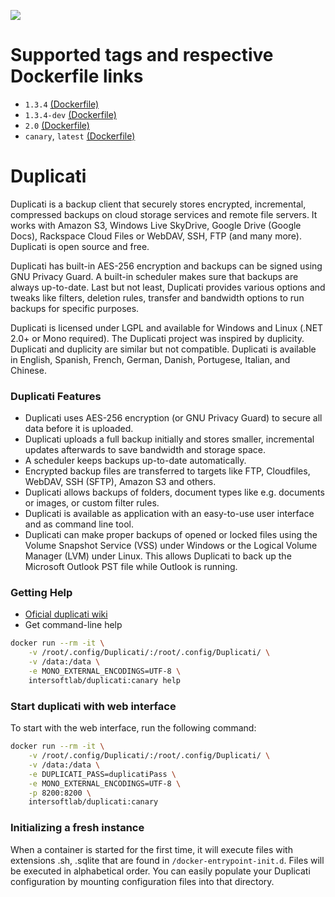 [![](https://images.microbadger.com/badges/image/intersoftlab/duplicati.svg)](https://microbadger.com/images/intersoftlab/duplicati "Get your own image badge on microbadger.com")

# Supported tags and respective Dockerfile links #
  - `1.3.4` [(Dockerfile)](https://github.com/dmitryint/docker-duplicati/blob/duplicati_1.3.4/Dockerfile)
  - `1.3.4-dev` [(Dockerfile)](https://github.com/dmitryint/docker-duplicati/blob/duplicati_1.3.4-dev/Dockerfile)
  - `2.0` [(Dockerfile)](https://github.com/dmitryint/docker-duplicati/blob/duplicati_2.0/Dockerfile)
  - `canary`, `latest` [(Dockerfile)](https://github.com/dmitryint/docker-duplicati/blob/duplicati_canary/Dockerfile)
  
# Duplicati #
Duplicati is a backup client that securely stores encrypted, incremental, compressed backups on cloud storage services and remote file servers. It works with Amazon S3, Windows Live SkyDrive, Google Drive (Google Docs), Rackspace Cloud Files or WebDAV, SSH, FTP (and many more). Duplicati is open source and free.

Duplicati has built-in AES-256 encryption and backups can be signed using GNU Privacy Guard. A built-in scheduler makes sure that backups are always up-to-date. Last but not least, Duplicati provides various options and tweaks like filters, deletion rules, transfer and bandwidth options to run backups for specific purposes.

Duplicati is licensed under LGPL and available for Windows and Linux (.NET 2.0+ or Mono required). The Duplicati project was inspired by duplicity. Duplicati and duplicity are similar but not compatible. Duplicati is available in English, Spanish, French, German, Danish, Portugese, Italian, and Chinese.

### Duplicati Features ###
* Duplicati uses AES-256 encryption (or GNU Privacy Guard) to secure all data before it is uploaded.
* Duplicati uploads a full backup initially and stores smaller, incremental updates afterwards to save bandwidth and storage space.
* A scheduler keeps backups up-to-date automatically.
* Encrypted backup files are transferred to targets like FTP, Cloudfiles, WebDAV, SSH (SFTP), Amazon S3 and others.
* Duplicati allows backups of folders, document types like e.g. documents or images, or custom filter rules. 
* Duplicati is available as application with an easy-to-use user interface and as command line tool.
* Duplicati can make proper backups of opened or locked files using the Volume Snapshot Service (VSS) under Windows or the Logical Volume Manager (LVM) under Linux. This allows Duplicati to back up the Microsoft Outlook PST file while Outlook is running.

### Getting Help ###
* [Oficial duplicati wiki](https://github.com/duplicati/duplicati/wiki)
* Get command-line help
```bash
docker run --rm -it \
    -v /root/.config/Duplicati/:/root/.config/Duplicati/ \
    -v /data:/data \
    -e MONO_EXTERNAL_ENCODINGS=UTF-8 \
    intersoftlab/duplicati:canary help
```

### Start duplicati with web interface ###
To start with the web interface, run the following command:
```bash
docker run --rm -it \
    -v /root/.config/Duplicati/:/root/.config/Duplicati/ \
    -v /data:/data \
    -e DUPLICATI_PASS=duplicatiPass \
    -e MONO_EXTERNAL_ENCODINGS=UTF-8 \
    -p 8200:8200 \
    intersoftlab/duplicati:canary
```

### Initializing a fresh instance ###
When a container is started for the first time, it will execute files with extensions .sh, .sqlite that are found in `/docker-entrypoint-init.d`. Files will be executed in alphabetical order.
You can easily populate your Duplicati configuration by mounting configuration files into that directory.
